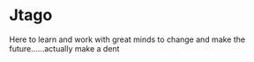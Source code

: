 # Jtago
Here to learn and work with great minds to change and make the future......actually make a dent
